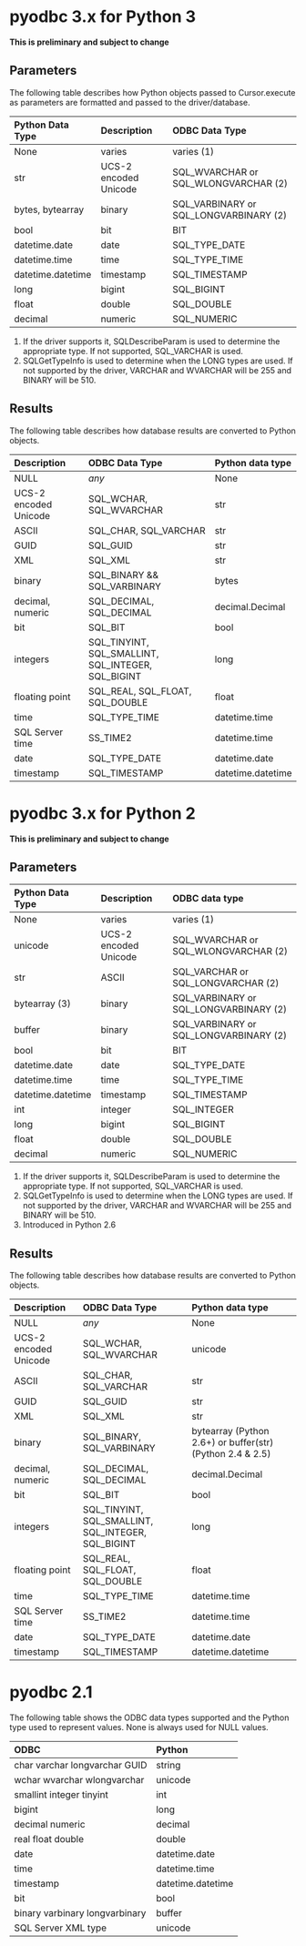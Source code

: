# pyodbc 3.x for Python 3 #

**This is preliminary and subject to change**

## Parameters ##

The following table describes how Python objects passed to Cursor.execute as parameters are
formatted and passed to the driver/database.

| **Python Data Type** | **Description** | **ODBC Data Type** |
|:---------------------|:----------------|:-------------------|
| None                 | varies          | varies (1)         |
| str                  | UCS-2 encoded Unicode | SQL\_WVARCHAR or SQL\_WLONGVARCHAR (2) |
| bytes, bytearray     | binary          | SQL\_VARBINARY or SQL\_LONGVARBINARY (2) |
| bool                 | bit             | BIT                |
| datetime.date        | date            | SQL\_TYPE\_DATE    |
| datetime.time        | time            | SQL\_TYPE\_TIME    |
| datetime.datetime    | timestamp       | SQL\_TIMESTAMP     |
| long                 | bigint          | SQL\_BIGINT        |
| float                | double          | SQL\_DOUBLE        |
| decimal              | numeric         | SQL\_NUMERIC       |

  1. If the driver supports it, SQLDescribeParam is used to determine the appropriate type.  If not supported, SQL\_VARCHAR is used.
  1. SQLGetTypeInfo is used to determine when the LONG types are used.  If not supported by the driver, VARCHAR and WVARCHAR will be 255 and BINARY will be 510.

## Results ##

The following table describes how database results are converted to Python objects.

| **Description**         | **ODBC Data Type**                       | **Python data type** |
|:------------------------|:-----------------------------------------|:---------------------|
| NULL                    | _any_                                    | None                 |
| UCS-2 encoded Unicode   | SQL\_WCHAR, SQL\_WVARCHAR                | str                  |
| ASCII                   | SQL\_CHAR, SQL\_VARCHAR                  | str                  |
| GUID                    | SQL\_GUID                                | str                  |
| XML                     | SQL\_XML                                 | str                  |
| binary                  | SQL\_BINARY && SQL\_VARBINARY            | bytes                |
| decimal, numeric        | SQL\_DECIMAL, SQL\_DECIMAL               | decimal.Decimal      |
| bit                     | SQL\_BIT                                 | bool                 |
| integers                | SQL\_TINYINT, SQL\_SMALLINT, SQL\_INTEGER, SQL\_BIGINT | long                 |
| floating point          | SQL\_REAL, SQL\_FLOAT, SQL\_DOUBLE       | float                |
| time                    | SQL\_TYPE\_TIME                          | datetime.time        |
| SQL Server time         | SS\_TIME2                                | datetime.time        |
| date                    | SQL\_TYPE\_DATE                          | datetime.date        |
| timestamp               | SQL\_TIMESTAMP                           | datetime.datetime    |

# pyodbc 3.x for Python 2 #

**This is preliminary and subject to change**

## Parameters ##

| **Python Data Type** | **Description**         | **ODBC data type** |
|:---------------------|:------------------------|:-------------------|
| None                 | varies                  | varies (1)         |
| unicode              | UCS-2 encoded Unicode   | SQL\_WVARCHAR or SQL\_WLONGVARCHAR (2) |
| str                  | ASCII                   | SQL\_VARCHAR or SQL\_LONGVARCHAR (2)   |
| bytearray (3)        | binary                  | SQL\_VARBINARY or SQL\_LONGVARBINARY (2) |
| buffer               | binary                  | SQL\_VARBINARY or SQL\_LONGVARBINARY (2) |
| bool                 | bit                     | BIT                |
| datetime.date        | date                    | SQL\_TYPE\_DATE    |
| datetime.time        | time                    | SQL\_TYPE\_TIME    |
| datetime.datetime    | timestamp               | SQL\_TIMESTAMP     |
| int                  | integer                 | SQL\_INTEGER       |
| long                 | bigint                  | SQL\_BIGINT        |
| float                | double                  | SQL\_DOUBLE        |
| decimal              | numeric                 | SQL\_NUMERIC       |

  1. If the driver supports it, SQLDescribeParam is used to determine the appropriate type.  If not supported, SQL\_VARCHAR is used.
  1. SQLGetTypeInfo is used to determine when the LONG types are used.  If not supported by the driver, VARCHAR and WVARCHAR will be 255 and BINARY will be 510.
  1. Introduced in Python 2.6

## Results ##

The following table describes how database results are converted to Python objects.

| **Description**         | **ODBC Data Type**                       | **Python data type** |
|:------------------------|:-----------------------------------------|:---------------------|
| NULL                    | _any_                                    | None                 |
| UCS-2 encoded Unicode   | SQL\_WCHAR, SQL\_WVARCHAR                | unicode              |
| ASCII                   | SQL\_CHAR, SQL\_VARCHAR                  | str                  |
| GUID                    | SQL\_GUID                                | str                  |
| XML                     | SQL\_XML                                 | str                  |
| binary                  | SQL\_BINARY, SQL\_VARBINARY              | bytearray (Python 2.6+) or buffer(str) (Python 2.4 & 2.5)|
| decimal, numeric        | SQL\_DECIMAL, SQL\_DECIMAL               | decimal.Decimal      |
| bit                     | SQL\_BIT                                 | bool                 |
| integers                | SQL\_TINYINT, SQL\_SMALLINT, SQL\_INTEGER, SQL\_BIGINT | long                 |
| floating point          | SQL\_REAL, SQL\_FLOAT, SQL\_DOUBLE       | float                |
| time                    | SQL\_TYPE\_TIME                          | datetime.time        |
| SQL Server time         | SS\_TIME2                                | datetime.time        |
| date                    | SQL\_TYPE\_DATE                          | datetime.date        |
| timestamp               | SQL\_TIMESTAMP                           | datetime.datetime    |

# pyodbc 2.1 #

The following table shows the ODBC data types supported and the Python type used to represent
values.  None is always used for NULL values.

| **ODBC**                            | **Python** |
|:------------------------------------|:-----------|
| char varchar longvarchar GUID       | string     |
| wchar wvarchar wlongvarchar         | unicode    |
| smallint integer tinyint            | int        |
| bigint                              | long       |
| decimal numeric                     | decimal    |
| real float double                   | double     |
| date                                | datetime.date |
| time                                | datetime.time |
| timestamp                           | datetime.datetime |
| bit                                 | bool       |
| binary varbinary longvarbinary      | buffer     |
| SQL Server XML type                 | unicode    |